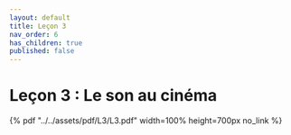 ```yaml
---
layout: default
title: Leçon 3
nav_order: 6
has_children: true
published: false
---
```


# Leçon 3 : Le son au cinéma

{% pdf "../../assets/pdf/L3/L3.pdf" width=100% height=700px no_link %}


